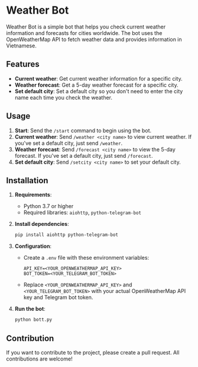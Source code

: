 # Weather Bot

Weather Bot is a simple bot that helps you check current weather information and forecasts for cities worldwide. The bot uses the OpenWeatherMap API to fetch weather data and provides information in Vietnamese.

## Features

- **Current weather**: Get current weather information for a specific city.
- **Weather forecast**: Get a 5-day weather forecast for a specific city.
- **Set default city**: Set a default city so you don't need to enter the city name each time you check the weather.

## Usage

1. **Start**: Send the `/start` command to begin using the bot.
2. **Current weather**: Send `/weather <city name>` to view current weather. If you've set a default city, just send `/weather`.
3. **Weather forecast**: Send `/forecast <city name>` to view the 5-day forecast. If you've set a default city, just send `/forecast`.
4. **Set default city**: Send `/setcity <city name>` to set your default city.

## Installation

1. **Requirements**:
   - Python 3.7 or higher
   - Required libraries: `aiohttp`, `python-telegram-bot`

2. **Install dependencies**:
   ```bash
   pip install aiohttp python-telegram-bot
   ```

3. **Configuration**:
   - Create a `.env` file with these environment variables:
     ```plaintext
     API_KEY=<YOUR_OPENWEATHERMAP_API_KEY>
     BOT_TOKEN=<YOUR_TELEGRAM_BOT_TOKEN>
     ```
   - Replace `<YOUR_OPENWEATHERMAP_API_KEY>` and `<YOUR_TELEGRAM_BOT_TOKEN>` with your actual OpenWeatherMap API key and Telegram bot token.

4. **Run the bot**:
   ```bash
   python bott.py
   ```

## Contribution

If you want to contribute to the project, please create a pull request. All contributions are welcome!